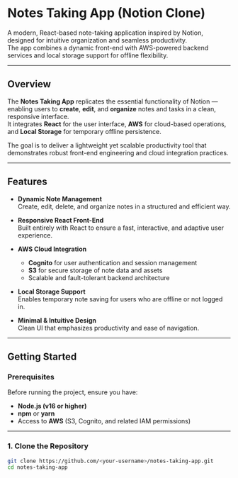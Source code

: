# Notes Taking App (Notion Clone)

A modern, React-based note-taking application inspired by Notion, designed for intuitive organization and seamless productivity.  
The app combines a dynamic front-end with AWS-powered backend services and local storage support for offline flexibility.

---

## Overview

The **Notes Taking App** replicates the essential functionality of Notion — enabling users to **create**, **edit**, and **organize** notes and tasks in a clean, responsive interface.  
It integrates **React** for the user interface, **AWS** for cloud-based operations, and **Local Storage** for temporary offline persistence.

The goal is to deliver a lightweight yet scalable productivity tool that demonstrates robust front-end engineering and cloud integration practices.

---

## Features

- **Dynamic Note Management**  
  Create, edit, delete, and organize notes in a structured and efficient way.

- **Responsive React Front-End**  
  Built entirely with React to ensure a fast, interactive, and adaptive user experience.

- **AWS Cloud Integration**  
  - **Cognito** for user authentication and session management  
  - **S3** for secure storage of note data and assets  
  - Scalable and fault-tolerant backend architecture

- **Local Storage Support**  
  Enables temporary note saving for users who are offline or not logged in.

- **Minimal & Intuitive Design**  
  Clean UI that emphasizes productivity and ease of navigation.

---

## Getting Started

### Prerequisites

Before running the project, ensure you have:
- **Node.js (v16 or higher)**
- **npm** or **yarn**
- Access to **AWS** (S3, Cognito, and related IAM permissions)

---

### 1. Clone the Repository
```bash
git clone https://github.com/<your-username>/notes-taking-app.git
cd notes-taking-app

